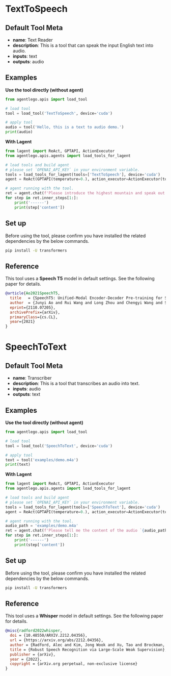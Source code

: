 # TextToSpeech

## Default Tool Meta

- **name**: Text Reader
- **description**: This is a tool that can speak the input English text into audio.
- **inputs**: text
- **outputs**: audio

## Examples

**Use the tool directly (without agent)**

```python
from agentlego.apis import load_tool

# load tool
tool = load_tool('TextToSpeech', device='cuda')

# apply tool
audio = tool('Hello, this is a text to audio demo.')
print(audio)
```

**With Lagent**

```python
from lagent import ReAct, GPTAPI, ActionExecutor
from agentlego.apis.agents import load_tools_for_lagent

# load tools and build agent
# please set `OPENAI_API_KEY` in your environment variable.
tools = load_tools_for_lagent(tools=['TextToSpeech'], device='cuda')
agent = ReAct(GPTAPI(temperature=0.), action_executor=ActionExecutor(tools))

# agent running with the tool.
ret = agent.chat(f'Please introduce the highest mountain and speak out.')
for step in ret.inner_steps[1:]:
    print('------')
    print(step['content'])
```

## Set up

Before using the tool, please confirm you have installed the related dependencies by the below commands.

```bash
pip install -U transformers
```

## Reference

This tool uses a **Speech T5** model in default settings. See the following paper for details.

```bibtex
@article{Ao2021SpeechT5,
  title   = {SpeechT5: Unified-Modal Encoder-Decoder Pre-training for Spoken Language Processing},
  author  = {Junyi Ao and Rui Wang and Long Zhou and Chengyi Wang and Shuo Ren and Yu Wu and Shujie Liu and Tom Ko and Qing Li and Yu Zhang and Zhihua Wei and Yao Qian and Jinyu Li and Furu Wei},
  eprint={2110.07205},
  archivePrefix={arXiv},
  primaryClass={cs.CL},
  year={2021}
}
```

# SpeechToText

## Default Tool Meta

- **name**: Transcriber
- **description**: This is a tool that transcribes an audio into text.
- **inputs**: audio
- **outputs**: text

## Examples

**Use the tool directly (without agent)**

```python
from agentlego.apis import load_tool

# load tool
tool = load_tool('SpeechToText', device='cuda')

# apply tool
text = tool('examples/demo.m4a')
print(text)
```

**With Lagent**

```python
from lagent import ReAct, GPTAPI, ActionExecutor
from agentlego.apis.agents import load_tools_for_lagent

# load tools and build agent
# please set `OPENAI_API_KEY` in your environment variable.
tools = load_tools_for_lagent(tools=['SpeechToText'], device='cuda')
agent = ReAct(GPTAPI(temperature=0.), action_executor=ActionExecutor(tools))

# agent running with the tool.
audio_path = 'examples/demo.m4a'
ret = agent.chat(f'Please tell me the content of the audio `{audio_path}`')
for step in ret.inner_steps[1:]:
    print('------')
    print(step['content'])
```

## Set up

Before using the tool, please confirm you have installed the related dependencies by the below commands.

```bash
pip install -U transformers
```

## Reference

This tool uses a **Whisper** model in default settings. See the following paper for details.

```bibtex
@misc{radford2022whisper,
  doi = {10.48550/ARXIV.2212.04356},
  url = {https://arxiv.org/abs/2212.04356},
  author = {Radford, Alec and Kim, Jong Wook and Xu, Tao and Brockman, Greg and McLeavey, Christine and Sutskever, Ilya},
  title = {Robust Speech Recognition via Large-Scale Weak Supervision},
  publisher = {arXiv},
  year = {2022},
  copyright = {arXiv.org perpetual, non-exclusive license}
}
```
